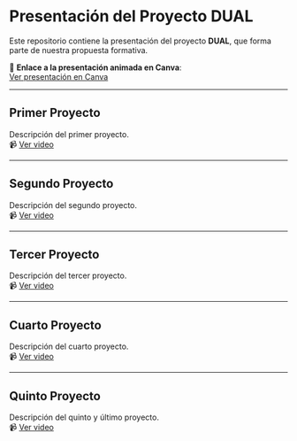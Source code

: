 # Presentación del Proyecto DUAL

Este repositorio contiene la presentación del proyecto **DUAL**, que forma parte de nuestra propuesta formativa.

🔗 **Enlace a la presentación animada en Canva**:  
[Ver presentación en Canva](https://www.canva.com/design/DAGofKzHEv8/Wq4JLcg5GBi-OxarTUuJ7w/view?utm_content=DAGofKzHEv8&utm_campaign=share_your_design&utm_medium=link2&utm_source=shareyourdesignpanel)

---

## Primer Proyecto

Descripción del primer proyecto.  
📹 [Ver video](https://youtu.be/GzLfuRRy9_g)

---

## Segundo Proyecto

Descripción del segundo proyecto.  
📹 [Ver video](https://youtu.be/MghrN0IWSrY)

---

## Tercer Proyecto

Descripción del tercer proyecto.  
📹 [Ver video](https://youtu.be/N5zG8ObQlCs)

---

## Cuarto Proyecto

Descripción del cuarto proyecto.  
📹 [Ver video](https://youtu.be/xrNw6j8bV4c)

---

## Quinto Proyecto

Descripción del quinto y último proyecto.  
📹 [Ver video](https://youtu.be/1YcqmZc5Jvw)
